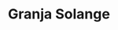 ---
title: "Granja Solange"
url: /ciudad-autonoma-de-buenos-aires/granja-solange/
shop: Metzgerei
---